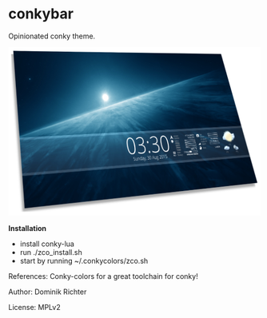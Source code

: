 # conkybar

Opinionated conky theme.

![screenshot](conkyscreenshot.png)

**Installation**

* install conky-lua
* run ./zco_install.sh
* start by running ~/.conkycolors/zco.sh


References: Conky-colors for a great toolchain for conky!

Author: Dominik Richter

License: MPLv2
